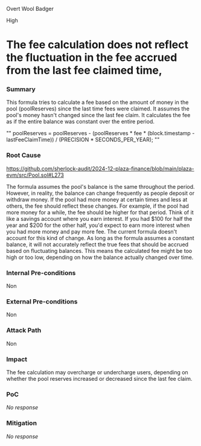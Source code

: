 Overt Wool Badger

High

# The fee calculation does not reflect the fluctuation in the fee accrued from the last fee claimed time,

### Summary

This formula tries to calculate a fee based on the amount of money in the pool (poolReserves) since the last time fees were claimed.
It assumes the pool's money hasn't changed since the last fee claim.
It calculates the fee as if the entire balance was constant over the entire period.

""   poolReserves = poolReserves - (poolReserves * fee * (block.timestamp - lastFeeClaimTime)) / (PRECISION * SECONDS_PER_YEAR);
   ""

### Root Cause

https://github.com/sherlock-audit/2024-12-plaza-finance/blob/main/plaza-evm/src/Pool.sol#L273

The formula assumes the pool's balance is the same throughout the period. However, in reality, the balance can change frequently as people deposit or withdraw money.
If the pool had more money at certain times and less at others, the fee should reflect these changes. For example, if the pool had more money for a while, the fee should be higher for that period.
Think of it like a savings account where you earn interest. If you had $100 for half the year and $200 for the other half, you'd expect to earn more interest when you had more money and pay more fee. The current formula doesn't account for this kind of change.
As long as the formula assumes a constant balance, it will not accurately reflect the true fees that should be accrued based on fluctuating balances.
This means the calculated fee might be too high or too low, depending on how the balance actually changed over time.


### Internal Pre-conditions

Non

### External Pre-conditions

Non

### Attack Path

Non

### Impact

 The fee calculation may overcharge or undercharge users, depending on whether the pool reserves increased or decreased since the last fee claim.

### PoC

_No response_

### Mitigation

_No response_